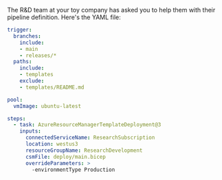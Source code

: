 The R&D team at your toy company has asked you to help them with their pipeline definition. Here's the YAML file:

```yaml
trigger:
  branches:
    include:
    - main
    - releases/*
  paths:
    include:
    - templates
    exclude:
    - templates/README.md

pool:
  vmImage: ubuntu-latest

steps:
  - task: AzureResourceManagerTemplateDeployment@3
    inputs:
      connectedServiceName: ResearchSubscription
      location: westus3
      resourceGroupName: ResearchDevelopment
      csmFile: deploy/main.bicep
      overrideParameters: >
        -environmentType Production
```
